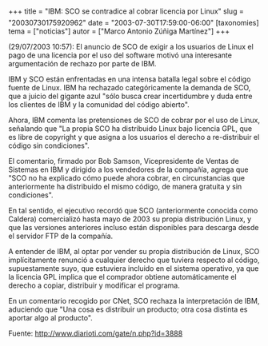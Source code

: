 +++
title = "IBM: SCO se contradice al cobrar licencia por Linux"
slug = "20030730175920962"
date = "2003-07-30T17:59:00-06:00"
[taxonomies]
tema = ["noticias"]
autor = ["Marco Antonio Zúñiga Martínez"]
+++

(29/07/2003 10:57): El anuncio de SCO de exigir a los usuarios de Linux
el pago de una licencia por el uso del software motivó una interesante
argumentación de rechazo por parte de IBM.

IBM y SCO están enfrentadas en una intensa batalla legal sobre el código
fuente de Linux. IBM ha rechazado categóricamente la demanda de SCO, que
a juicio del gigante azul &quot;sólo busca crear incertidumbre y duda
entre los clientes de IBM y la comunidad del código abierto&quot;.

<!-- more -->
Ahora, IBM comenta las pretensiones de SCO de cobrar por el uso de
Linux, señalando que &quot;La propia SCO ha distribuido Linux bajo
licencia GPL, que es libre de copyright y que asigna a los usuarios el
derecho a re-distribuir el código sin condiciones&quot;.

El comentario, firmado por Bob Samson, Vicepresidente de Ventas de
Sistemas en IBM y dirigido a los vendedores de la compañía, agrega que
&quot;SCO no ha explicado cómo puede ahora cobrar, en circunstancias que
anteriormente ha distribuido el mismo código, de manera gratuita y sin
condiciones&quot;.

En tal sentido, el ejecutivo recordó que SCO (anteriormente conocida
como Caldera) comercializó hasta mayo de 2003 su propia distribución
Linux, y que las versiones anteriores incluso están disponibles para
descarga desde el servidor FTP de la compañía.

A entender de IBM, al optar por vender su propia distribución de Linux,
SCO implícitamente renunció a cualquier derecho que tuviera respecto al
código, supuestamente suyo, que estuviera incluido en el sistema
operativo, ya que la licencia GPL implica que el comprador obtiene
automáticamente el derecho a copiar, distribuir y modificar el programa.

En un comentario recogido por CNet, SCO rechaza la interpretación de
IBM, aduciendo que &quot;Una cosa es distribuir un producto; otra cosa
distinta es aportar algo al producto&quot;.

Fuente: <http://www.diarioti.com/gate/n.php?id=3888>
